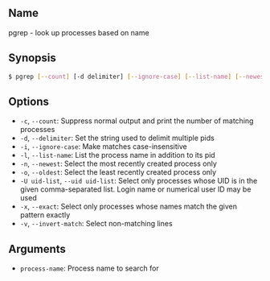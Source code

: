 ## Name

pgrep - look up processes based on name

## Synopsis

```sh
$ pgrep [--count] [-d delimiter] [--ignore-case] [--list-name] [--newest] [--oldest] [--uid uid-list] [--invert-match] [--exact] <process-name>
```

## Options

* `-c`, `--count`: Suppress normal output and print the number of matching processes
* `-d`, `--delimiter`: Set the string used to delimit multiple pids
* `-i`, `--ignore-case`: Make matches case-insensitive
* `-l`, `--list-name`: List the process name in addition to its pid
* `-n`, `--newest`: Select the most recently created process only
* `-o`, `--oldest`: Select the least recently created process only
* `-U uid-list`, `--uid uid-list`: Select only processes whose UID is in the given comma-separated list. Login name or numerical user ID may be used
* `-x`, `--exact`: Select only processes whose names match the given pattern exactly
* `-v`, `--invert-match`: Select non-matching lines

## Arguments

* `process-name`: Process name to search for
